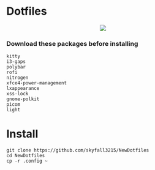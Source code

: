 # Dotfiles 

<p align="center"><img src="https://github.com/skyfall3215/NewDotfiles/raw/main/Screenshot.png"></img></p>

### Download these packages before installing
```
kitty
i3-gaps
polybar 
rofi 
nitrogen
xfce4-power-management 
lxappearance
xss-lock
gnome-polkit
picom 
light
```
# Install
```
git clone https://github.com/skyfall3215/NewDotfiles
cd NewDotfiles
cp -r .config ~
```
